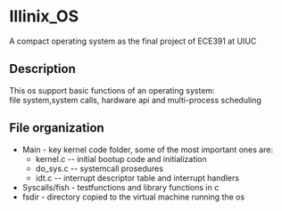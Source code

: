 # Illinix_OS
A compact operating system as the final project of ECE391 at UIUC

## Description
This os support basic functions of an operating system:\
file system,system calls, hardware api and multi-process scheduling

## File organization
* Main - key kernel code folder, some of the most important ones are:
     * kernel.c -- initial bootup code and initialization 
     * do_sys.c -- systemcall prosedures 
     * idt.c -- interrupt descriptor table and interrupt handlers  
* Syscalls/fish - testfunctions and library functions in c
* fsdir - directory copied to the virtual machine running the os 
